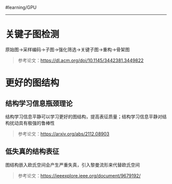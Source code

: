 #learning/GPU 

---

# 关键子图检测
原始图→采样编码→子图→强化筛选→关键子图→重构→骨架图

>参考论文：https://dl.acm.org/doi/10.1145/3442381.3449822

# 更好的图结构
## 结构学习信息瓶颈理论
结构学习信息平静可以学习更好的图结构，提高表征质量；结构学习信息平静对结构扰动具有极强的鲁棒性
>参考论文：https://arxiv.org/abs/2112.08903
## 低失真的结构表征
图结构嵌入欧氏空间会产生严重失真，引入黎曼流形来代替欧氏空间
>参考论文：https://ieeexplore.ieee.org/document/9679192/